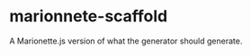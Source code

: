 marionnete-scaffold
===================

A Marionette.js version of what the generator should generate.
